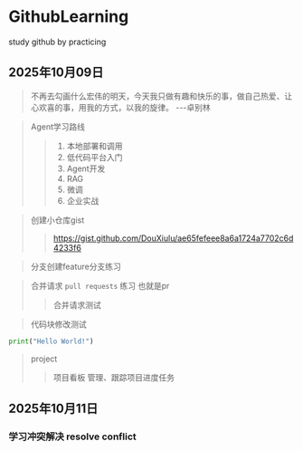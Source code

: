 # GithubLearning
study github by practicing

## 2025年10月09日
> 不再去勾画什么宏伟的明天，今天我只做有趣和快乐的事，做自己热爱、让心欢喜的事，用我的方式，以我的旋律。 ---卓别林

> Agent学习路线
  >> 1. 本地部署和调用
  >> 2. 低代码平台入门
  >> 3. Agent开发
  >> 4. RAG
  >> 5. 微调
  >> 6. 企业实战

> 创建小仓库gist
  >> https://gist.github.com/DouXiulu/ae65fefeee8a6a1724a7702c6d4233f6
  >> <script src="https://gist.github.com/DouXiulu/ae65fefeee8a6a1724a7702c6d4233f6.js"></script>

> 分支创建feature分支练习

> 合并请求 `pull requests` 练习 也就是pr
  >> 合并请求测试


> 代码块修改测试
```python
print("Hello World!")
```

> project
 >> 项目看板
 >> 管理、跟踪项目进度任务

 ## 2025年10月11日

 ### 学习冲突解决 resolve conflict
